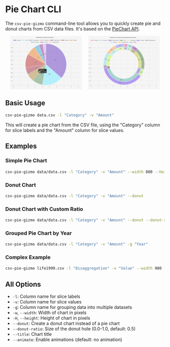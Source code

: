 # Pie Chart CLI

The `csv-pie-gizmo` command-line tool allows you to quickly create pie and donut charts from CSV data files. It's based on the [PieChart API](../api/pie.md).

<div style="display: flex; justify-content: center; gap: 20px;">
    <img src="../../screenshots/pie.png" alt="Sample Pie Chart" width="45%">
    <img src="../../screenshots/donut.png" alt="Sample Donut Chart" width="45%">
</div>

## Basic Usage

```bash
csv-pie-gizmo data.csv -l "Category" -v "Amount"
```

This will create a pie chart from the CSV file, using the "Category" column for slice labels and the "Amount" column for slice values.

## Examples

### Simple Pie Chart

```bash
csv-pie-gizmo data/data.csv -l "Category" -v "Amount" --width 800 --height 600
```

### Donut Chart

```bash
csv-pie-gizmo data/data.csv -l "Category" -v "Amount" --donut
```

### Donut Chart with Custom Ratio

```bash
csv-pie-gizmo data/data.csv -l "Category" -v "Amount" --donut --donut-ratio 0.7 --width 800 --height 600
```

### Grouped Pie Chart by Year

```bash
csv-pie-gizmo data/data.csv -l "Category" -v "Amount" -g "Year"
```

### Complex Example

```bash
csv-pie-gizmo life1999.csv -l "Disaggregation" -v "Value" --width 900 --height 700 --donut --donut-ratio 0.6 --title "Life Expectancy Distribution"
```

## All Options

-   `-l`: Column name for slice labels
-   `-v`: Column name for slice values
-   `-g`: Column name for grouping data into multiple datasets
-   `-w`, `--width`: Width of chart in pixels
-   `-H`, `--height`: Height of chart in pixels
-   `--donut`: Create a donut chart instead of a pie chart
-   `--donut-ratio`: Size of the donut hole (0.0-1.0, default: 0.5)
-   `--title`: Chart title
-   `--animate`: Enable animations (default: no animation)
